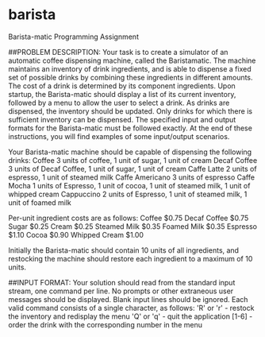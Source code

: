 # barista

Barista-matic Programming Assignment

##PROBLEM DESCRIPTION:
Your task is to create a simulator of an automatic coffee dispensing machine, called the Baristamatic.
The machine maintains an inventory of drink ingredients, and is able to dispense a fixed set of
possible drinks by combining these ingredients in different amounts. The cost of a drink is determined
by its component ingredients.
Upon startup, the Barista-matic should display a list of its current inventory, followed by a menu to
allow the user to select a drink. As drinks are dispensed, the inventory should be updated. Only
drinks for which there is sufficient inventory can be dispensed.
The specified input and output formats for the Barista-matic must be followed exactly. At the end of
these instructions, you will find examples of some input/output scenarios.

Your Barista-matic machine should be capable of dispensing the following drinks:
	Coffee 3 units of coffee, 1 unit of sugar, 1 unit of cream
	Decaf Coffee 3 units of Decaf Coffee, 1 unit of sugar, 1 unit of cream
	Caffe Latte 2 units of espresso, 1 unit of steamed milk
	Caffe Americano 3 units of espresso
	Caffe Mocha 1 units of Espresso, 1 unit of cocoa, 1 unit of steamed milk, 1 unit of whipped cream
	Cappuccino 2 units of Espresso, 1 unit of steamed milk, 1 unit of foamed milk

Per-unit ingredient costs are as follows:
	Coffee $0.75
	Decaf Coffee $0.75
	Sugar $0.25
	Cream $0.25
	Steamed Milk $0.35
	Foamed Milk $0.35
	Espresso $1.10
	Cocoa $0.90
	Whipped Cream $1.00

Initially the Barista-matic should contain 10 units of all ingredients, and restocking the machine
should restore each ingredient to a maximum of 10 units.

##INPUT FORMAT:
Your solution should read from the standard input stream, one command per line. No prompts or
other extraneous user messages should be displayed. Blank input lines should be ignored.
Each valid command consists of a single character, as follows:
	'R' or 'r' - restock the inventory and redisplay the menu
	'Q' or 'q' - quit the application
	[1-6] - order the drink with the corresponding number in the menu